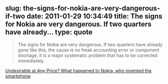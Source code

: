 slug: the-signs-for-nokia-are-very-dangerous-if-two
date: 2011-01-29 10:34:49
title: The signs for Nokia are very dangerous. If two quarters have already...
type: quote
---

> The signs for Nokia are very dangerous. If two quarters have already gone like this, the cause is no freak accounting error or component shortage, it is a major systematic problem that has to be corrected immediately.

[Undesirable at Any Price? What happened to Nokia, who invented the smartphone](http://communities-dominate.blogs.com/brands/2011/01/undesirable-at-any-price-what-happened-to-nokia-who-invented-the-smartphone.html)
